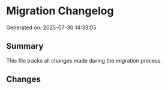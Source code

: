 # Migration Changelog

Generated on: 2025-07-30 14:33:05

## Summary
This file tracks all changes made during the migration process.

## Changes
